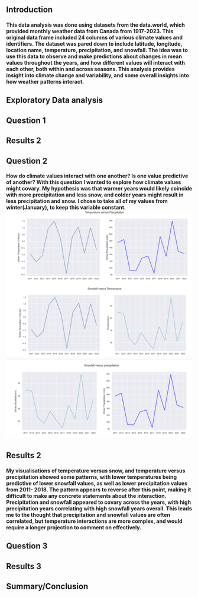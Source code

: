 ## Introduction
#### This data analysis was done using datasets from the data.world, which provided monthly weather data from Canada from 1917-2023. This original data frame included 24 columns of various climate values and identifiers. The dataset was pared down to include latitude, longitude, location name, temperature, precipitation, and snowfall. The idea was to use this data to observe and make predictions about changes in mean values throughout the years, and how different values will interact with each other, both within and across seasons. This analysis provides insight into climate change and variability, and some overall insights into how weather patterns interact.
## Exploratory Data analysis




## Question 1
## Results 2


## Question 2
#### How do climate values interact with one another? Is one value predictive of another? With this question I wanted to explore how climate values might covary. My hypothesis was that warmer years would likely coincide with more precipitation and less snow, and colder years might result in less precipitation and snow. I chose to take all of my values from winter(January), to keep this variable constant. ![precipitationvtemp](tempvprecip.png) ![snowvtemp](snowvtemp.png) ![precipitationvsnow](precipvsnow.png)


## Results 2
#### My visualisations of temperature versus snow, and temperature versus precipitation showed some patterns, with lower temperatures being predictive of lower snowfall values, as well as lower precipitation values from 2011- 2018. The pattern appears to reverse after this point, making it difficult to make any concrete statements about the interaction. Precipitation and snowfall appeared to covary across the years, with high precipitation years correlating with high snowfall years overall. This leads me to the thought that precipitation and snowfall values are often correlated, but temperature interactions are more complex, and would require a longer projection to comment on effectively.


## Question 3
## Results 3


## Summary/Conclusion
